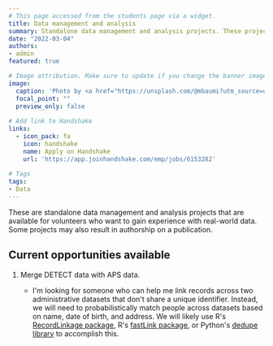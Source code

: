 ```yaml
---
# This page accessed from the students page via a widget.
title: Data management and analysis
summary: Standalone data management and analysis projects. These projects typically need to be completed using R or Python.
date: "2022-03-04"
authors:
- admin
featured: true

# Image attribution. Make sure to update if you change the banner image.
image:
  caption: 'Photo by <a href="https://unsplash.com/@mbaumi?utm_source=unsplash&utm_medium=referral&utm_content=creditCopyText">Mika Baumeister</a> on <a href="https://unsplash.com/s/photos/spreadsheet?utm_source=unsplash&utm_medium=referral&utm_content=creditCopyText">Unsplash</a>'
  focal_point: ""
  preview_only: false
  
# Add link to Handshake
links:
  - icon_pack: fa
    icon: handshake
    name: Apply on Handshake
    url: 'https://app.joinhandshake.com/emp/jobs/6153282'
    
# Tags
tags:
- Data
---
```


These are standalone data management and analysis projects that are available for volunteers who want to gain experience with real-world data. Some projects may also result in authorship on a publication.

## Current opportunities available

1. Merge DETECT data with APS data.

    - I'm looking for someone who can help me link records across two administrative datasets that don't share a unique identifier. Instead, we will need to probabilistically match people across datasets based on name, date of birth, and address. We will likely use R's [RecordLinkage package](https://cran.r-project.org/web/packages/RecordLinkage/index.html), R's [fastLink package](https://github.com/kosukeimai/fastLink), or Python's [dedupe library](https://dedupe.io/) to accomplish this. 
